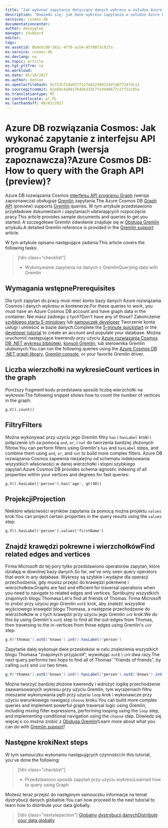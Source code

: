 ```yaml
---
title: "Jak wykonać zapytanie dotyczące danych wykresu w usłudze Azure DB rozwiązania Cosmos? | Microsoft Docs"
description: "Dowiedz się, jak dane wykresu zapytania w usłudze Azure DB rozwiązania Cosmos"
services: cosmos-db
documentationcenter: 
author: dennyglee
manager: jhubbard
editor: 
tags: 
ms.assetid: 8bde5c80-581c-4f70-acb4-9578873c92fa
ms.service: cosmos-db
ms.devlang: na
ms.topic: article
ms.tgt_pltfrm: na
ms.workload: 
ms.date: 05/10/2017
ms.author: denlee
ms.openlocfilehash: 81713c72da037f127e81239d214d7a877247dca1
ms.sourcegitcommit: 02e69c4a9d17645633357fe3d46677c2ff22c85a
ms.translationtype: MT
ms.contentlocale: pl-PL
ms.lasthandoff: 08/03/2017
---
```

# <a name="azure-cosmos-db-how-to-query-with-the-graph-api-preview"></a><span data-ttu-id="36cd8-104">Azure DB rozwiązania Cosmos: Jak wykonać zapytanie z interfejsu API programu Graph (wersja zapoznawcza)?</span><span class="sxs-lookup"><span data-stu-id="36cd8-104">Azure Cosmos DB: How to query with the Graph API (preview)?</span></span>

<span data-ttu-id="36cd8-105">Azure DB rozwiązania Cosmos [interfejsu API programu Graph](graph-introduction.md) (wersja zapoznawcza) obsługuje [Gremlin](https://docs.mongodb.com/manual/tutorial/query-documents/) zapytania.</span><span class="sxs-lookup"><span data-stu-id="36cd8-105">The Azure Cosmos DB [Graph API](graph-introduction.md) (preview) supports [Gremlin](https://docs.mongodb.com/manual/tutorial/query-documents/) queries.</span></span> <span data-ttu-id="36cd8-106">W tym artykule przedstawiono przykładowe dokumentach i zapytaniach ułatwiających rozpoczęcie pracy.</span><span class="sxs-lookup"><span data-stu-id="36cd8-106">This article provides sample documents and queries to get you started.</span></span> <span data-ttu-id="36cd8-107">A szczegółowe Gremlin odwołanie znajduje się w [Obsługa Gremlin](gremlin-support.md) artykułu.</span><span class="sxs-lookup"><span data-stu-id="36cd8-107">A detailed Gremlin reference is provided in the [Gremlin support](gremlin-support.md) article.</span></span>

<span data-ttu-id="36cd8-108">W tym artykule opisano następujące zadania:</span><span class="sxs-lookup"><span data-stu-id="36cd8-108">This article covers the following tasks:</span></span> 

> [!div class="checklist"]
> * <span data-ttu-id="36cd8-109">Wykonywanie zapytania na danych z Gremlin</span><span class="sxs-lookup"><span data-stu-id="36cd8-109">Querying data with Gremlin</span></span>

## <a name="prerequisites"></a><span data-ttu-id="36cd8-110">Wymagania wstępne</span><span class="sxs-lookup"><span data-stu-id="36cd8-110">Prerequisites</span></span>

<span data-ttu-id="36cd8-111">Dla tych zapytań do pracy musi mieć konto bazy danych Azure rozwiązania Cosmos i danych wykresu w kontenerze.</span><span class="sxs-lookup"><span data-stu-id="36cd8-111">For these queries to work, you must have an Azure Cosmos DB account and have graph data in the container.</span></span> <span data-ttu-id="36cd8-112">Nie masz żadnego z tych?</span><span class="sxs-lookup"><span data-stu-id="36cd8-112">Don't have any of those?</span></span> <span data-ttu-id="36cd8-113">Zakończenie [szybkiego startu 5-minutowy](create-graph-dotnet.md) lub [samouczek developer](tutorial-query-graph.md) Tworzenie konta usługi i umieścić w bazie danych.</span><span class="sxs-lookup"><span data-stu-id="36cd8-113">Complete the [5-minute quickstart](create-graph-dotnet.md) or the [developer tutorial](tutorial-query-graph.md) to create an account and populate your database.</span></span> <span data-ttu-id="36cd8-114">Można uruchomić następujące kwerendy przy użyciu [Azure rozwiązania Cosmos DB .NET wykresu biblioteki](graph-sdk-dotnet.md), [konsoli Gremlin](https://tinkerpop.apache.org/docs/current/reference/#gremlin-console), lub sterownika Gremlin ulubionych.</span><span class="sxs-lookup"><span data-stu-id="36cd8-114">You can run the following queries using the [Azure Cosmos DB .NET graph library](graph-sdk-dotnet.md), [Gremlin console](https://tinkerpop.apache.org/docs/current/reference/#gremlin-console), or your favorite Gremlin driver.</span></span>

## <a name="count-vertices-in-the-graph"></a><span data-ttu-id="36cd8-115">Liczba wierzchołki na wykresie</span><span class="sxs-lookup"><span data-stu-id="36cd8-115">Count vertices in the graph</span></span>

<span data-ttu-id="36cd8-116">Poniższy fragment kodu przedstawia sposób liczbę wierzchołki na wykresie:</span><span class="sxs-lookup"><span data-stu-id="36cd8-116">The following snippet shows how to count the number of vertices in the graph:</span></span>

```
g.V().count()
```

## <a name="filters"></a><span data-ttu-id="36cd8-117">Filtry</span><span class="sxs-lookup"><span data-stu-id="36cd8-117">Filters</span></span>

<span data-ttu-id="36cd8-118">Można wykonywać przy użyciu jego Gremlin filtry `has` i `hasLabel` kroki i połączenie ich za pomocą `and`, `or`, i `not` do tworzenia bardziej złożonych filtrów.</span><span class="sxs-lookup"><span data-stu-id="36cd8-118">You can perform filters using Gremlin's `has` and `hasLabel` steps, and combine them using `and`, `or`, and `not` to build more complex filters.</span></span> <span data-ttu-id="36cd8-119">Azure DB rozwiązania Cosmos zapewnia niezależny od schematu indeksowania wszystkich właściwości w danej wierzchołki i stopni szybkiego zapytań:</span><span class="sxs-lookup"><span data-stu-id="36cd8-119">Azure Cosmos DB provides schema-agnostic indexing of all properties within your vertices and degrees for fast queries:</span></span>

```
g.V().hasLabel('person').has('age', gt(40))
```

## <a name="projection"></a><span data-ttu-id="36cd8-120">Projekcji</span><span class="sxs-lookup"><span data-stu-id="36cd8-120">Projection</span></span>

<span data-ttu-id="36cd8-121">Niektóre właściwości wyników zapytania za pomocą można projektu `values` krok:</span><span class="sxs-lookup"><span data-stu-id="36cd8-121">You can project certain properties in the query results using the `values` step:</span></span>

```
g.V().hasLabel('person').values('firstName')
```

## <a name="find-related-edges-and-vertices"></a><span data-ttu-id="36cd8-122">Znajdź krawędzi pokrewne i wierzchołków</span><span class="sxs-lookup"><span data-stu-id="36cd8-122">Find related edges and vertices</span></span>

<span data-ttu-id="36cd8-123">Firma Microsoft do tej pory tylko przedstawiono operatorów zapytań, które działają w dowolnej bazy danych.</span><span class="sxs-lookup"><span data-stu-id="36cd8-123">So far, we've only seen query operators that work in any database.</span></span> <span data-ttu-id="36cd8-124">Wykresy są szybkie i wydajne dla operacji przechodzenia, gdy musisz przejść do krawędzi pokrewne i wierzchołków.</span><span class="sxs-lookup"><span data-stu-id="36cd8-124">Graphs are fast and efficient for traversal operations when you need to navigate to related edges and vertices.</span></span> <span data-ttu-id="36cd8-125">Spróbujmy wszystkich znajomych blogu Thomasa.</span><span class="sxs-lookup"><span data-stu-id="36cd8-125">Let's find all friends of Thomas.</span></span> <span data-ttu-id="36cd8-126">Firma Microsoft to zrobić przy użyciu jego Gremlin `outE` krok, aby znaleźć wszystkie wyjściowego krawędzi blogu Thomasa, a następnie przechodzenie do wierzchołków w z tych krawędzi przy użyciu jego Gremlin `inV` krok:</span><span class="sxs-lookup"><span data-stu-id="36cd8-126">We do this by using Gremlin's `outE` step to find all the out-edges from Thomas, then traversing to the in-vertices from those edges using Gremlin's `inV` step:</span></span>

```cs
g.V('thomas').outE('knows').inV().hasLabel('person')
```

<span data-ttu-id="36cd8-127">Zapytanie dalej wykonuje dwie przeskoków w celu znalezienia wszystkich blogu Thomasa "znajomych przyjaciół", wywołując `outE` i `inV` dwa razy.</span><span class="sxs-lookup"><span data-stu-id="36cd8-127">The next query performs two hops to find all of Thomas' "friends of friends", by calling `outE` and `inV` two times.</span></span> 

```cs
g.V('thomas').outE('knows').inV().hasLabel('person').outE('knows').inV().hasLabel('person')
```

<span data-ttu-id="36cd8-128">Można tworzyć bardziej złożone kwerendy i wdrożyć logikę przechodzenie zaawansowanych wykresu przy użyciu Gremlin, tym wyrażeniach filtru mieszanie wykonywania pętli przy użyciu `loop` krok i wykonawcze przy użyciu warunkowego nawigacji `choose` kroku.</span><span class="sxs-lookup"><span data-stu-id="36cd8-128">You can build more complex queries and implement powerful graph traversal logic using Gremlin, including mixing filter expressions, performing looping using the `loop` step, and implementing conditional navigation using the `choose` step.</span></span> <span data-ttu-id="36cd8-129">Dowiedz się więcej o co można zrobić z [Obsługa Gremlin](gremlin-support.md)!</span><span class="sxs-lookup"><span data-stu-id="36cd8-129">Learn more about what you can do with [Gremlin support](gremlin-support.md)!</span></span>

## <a name="next-steps"></a><span data-ttu-id="36cd8-130">Następne kroki</span><span class="sxs-lookup"><span data-stu-id="36cd8-130">Next steps</span></span>

<span data-ttu-id="36cd8-131">W tym samouczku wykonaniu następujących czynności:</span><span class="sxs-lookup"><span data-stu-id="36cd8-131">In this tutorial, you've done the following:</span></span>

> [!div class="checklist"]
> * <span data-ttu-id="36cd8-132">Przedstawiono sposób zapytań przy użyciu wykresu</span><span class="sxs-lookup"><span data-stu-id="36cd8-132">Learned how to query using Graph</span></span> 

<span data-ttu-id="36cd8-133">Możesz teraz przejść do następnym samouczku informacje na temat dystrybucji danych globalnie.</span><span class="sxs-lookup"><span data-stu-id="36cd8-133">You can now proceed to the next tutorial to learn how to distribute your data globally.</span></span>

> [!div class="nextstepaction"]
> [<span data-ttu-id="36cd8-134">Globalny dystrybucji danych</span><span class="sxs-lookup"><span data-stu-id="36cd8-134">Distribute your data globally</span></span>](tutorial-global-distribution-documentdb.md)